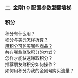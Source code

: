 ### 二. 金刚1.0 配置参数型翻墙梯
### 积分
积分有什么用？<br>
[积分与美元怎样折算？](https://a2zitpro.github.io/web/积分与美元怎样折算)<br>
[用积分可购买哪些商品？]()<br>
共有哪些赚取积分的方式？<br>
怎样才能快速赚取积分？<br>
推荐朋友赚积分如何操作？<br>
如何用积分为我的金刚号购买流量？<br>
